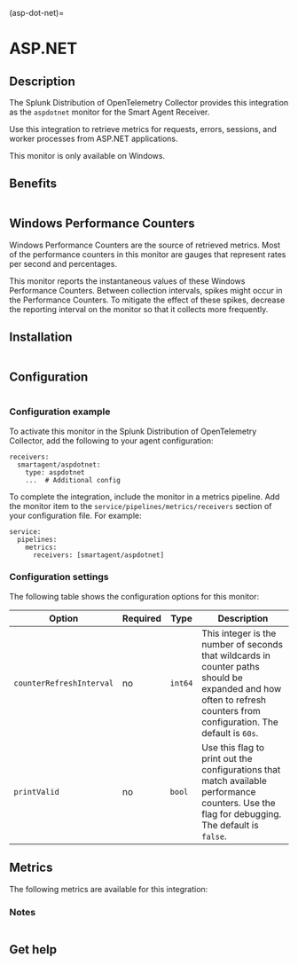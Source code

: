 (asp-dot-net)=

# ASP.NET
<meta name="description" content="Use this Splunk Observability Cloud integration for the ASP.NET app monitor. See benefits, install, configuration, and metrics">

## Description

The Splunk Distribution of OpenTelemetry Collector provides this integration as the `aspdotnet` monitor for the Smart Agent Receiver.

Use this integration to retrieve metrics for requests, errors, sessions, and worker processes from ASP.NET applications. 

This monitor is only available on Windows.

## Benefits

```{include} /_includes/benefits.md
```

## Windows Performance Counters

Windows Performance Counters are the source of retrieved metrics. Most of the performance counters in this monitor are 
gauges that represent rates per second and percentages.

This monitor reports the instantaneous values of these Windows Performance Counters. Between collection intervals, spikes might occur in the
Performance Counters. To mitigate the effect of these spikes, decrease the reporting interval on the monitor so that it collects more frequently.

## Installation

```{include} /_includes/collector-installation-windows.md
```

## Configuration

```{include} /_includes/configuration.md
```

### Configuration example

To activate this monitor in the Splunk Distribution of OpenTelemetry Collector, add the following to your agent configuration:

```
receivers:
  smartagent/aspdotnet:
    type: aspdotnet
    ...  # Additional config
```

To complete the integration, include the monitor in a metrics pipeline. 
Add the monitor item to the `service/pipelines/metrics/receivers` section of your configuration file. For example:

```
service:
  pipelines:
    metrics:
      receivers: [smartagent/aspdotnet]
```

### Configuration settings

The following table shows the configuration options for this monitor:

| **Option**               | **Required** | **Type** | **Description**                                                                                                                                                      |
|--------------------------|--------------|----------|----------------------------------------------------------------------------------------------------------------------------------------------------------------------|
| `counterRefreshInterval` | no           | `int64`  | This integer is the number of seconds that wildcards in counter paths should be expanded and how often to refresh counters from configuration. The default is `60s`. |
| `printValid`             | no           | `bool`   | Use this flag to print out the configurations that match available performance counters. Use the flag for debugging. The default is `false`.                         |

## Metrics

The following metrics are available for this integration:

<div class="metrics-yaml" url="https://raw.githubusercontent.com/signalfx/signalfx-agent/main/pkg/monitors/aspdotnet/metadata.yaml"></div>

### Notes

```{include} /_includes/metric-defs.md
```

## Get help

```{include} /_includes/troubleshooting.md
```
